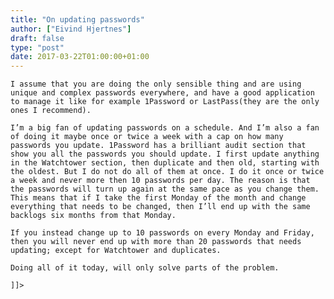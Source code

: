 ```yaml
---
title: "On updating passwords"
author: ["Eivind Hjertnes"]
draft: false
type: "post"
date: 2017-03-22T01:00:00+01:00
---
```


<div class="HTML">
  <div></div>

<p>

</div>

```text
I assume that you are doing the only sensible thing and are using unique and complex passwords everywhere, and have a good application to manage it like for example 1Password or LastPass(they are the only ones I recommend).
```

<div class="HTML">
  <div></div>

</p>

</div>

<div class="HTML">
  <div></div>

<p>

</div>

```text
I’m a big fan of updating passwords on a schedule. And I’m also a fan of doing it maybe once or twice a week with a cap on how many passwords you update. 1Password has a brilliant audit section that show you all the passwords you should update. I first update anything in the Watchtower section, then duplicate and then old, starting with the oldest. But I do not do all of them at once. I do it once or twice a week and never more then 10 passwords per day. The reason is that the passwords will turn up again at the same pace as you change them. This means that if I take the first Monday of the month and change everything that needs to be changed, then I’ll end up with the same backlogs six months from that Monday.
```

<div class="HTML">
  <div></div>

</p>

</div>

<div class="HTML">
  <div></div>

<p>

</div>

```text
If you instead change up to 10 passwords on every Monday and Friday, then you will never end up with more than 20 passwords that needs updating; except for Watchtower and duplicates.
```

<div class="HTML">
  <div></div>

</p>

</div>

<div class="HTML">
  <div></div>

<p>

</div>

```text
Doing all of it today, will only solve parts of the problem.
```

<div class="HTML">
  <div></div>

</p>

</div>

<div class="HTML">
  <div></div>

<p>

</div>

```text
]]>
```

<div class="HTML">
  <div></div>

</p>

</div>
